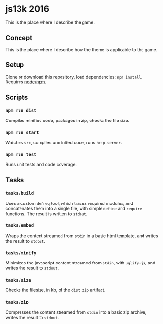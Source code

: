 # js13k 2016
This is the place where I describe the game.

## Concept
This is the place where I describe how the theme is applicable to the game.

## Setup
Clone or download this repository, load dependencies: `npm install`.
Requires [node/npm](http://nodejs.org).

## Scripts

### `npm run dist`
Compiles minified code, packages in zip, checks the file size.

### `npm run start`
Watches `src`, compiles unminifed code, runs `http-server`.

### `npm run test`
Runs unit tests and code coverage.

## Tasks

### `tasks/build`
Uses a custom `defreq` tool, which traces required modules, and concatenates
them into a single file, with simple `define` and `require` functions. The
result is written to `stdout`.

### `tasks/embed`
Wraps the content streamed from `stdin` in a basic html template, and writes
the result to `stdout`.

### `tasks/minify`
Minimizes the javascript content streamed from `stdin`, with `uglify-js`, and
writes the result to `stdout`.

### `tasks/size`
Checks the filesize, in kb, of the `dist.zip` artifact.

### `tasks/zip`
Compresses the content streamed from `stdin` into a basic zip archive, writes
the result to `stdout`.
